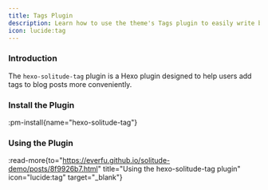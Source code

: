 ```yaml
---
title: Tags Plugin
description: Learn how to use the theme's Tags plugin to easily write blog posts.
icon: lucide:tag
---
```


### Introduction

The `hexo-solitude-tag` plugin is a Hexo plugin designed to help users add tags to blog posts more conveniently.

### Install the Plugin

:pm-install{name="hexo-solitude-tag"}

### Using the Plugin

:read-more{to="https://everfu.github.io/solitude-demo/posts/8f9926b7.html" title="Using the hexo-solitude-tag plugin" icon="lucide:tag" target="_blank"}